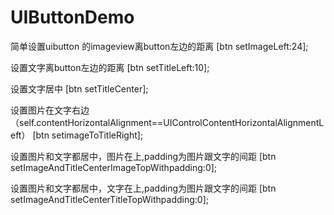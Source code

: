 UIButtonDemo
============

简单设置uibutton 的imageview离button左边的距离
[btn setImageLeft:24];

设置文字离button左边的距离
[btn setTitleLeft:10];

设置文字居中
[btn setTitleCenter];

设置图片在文字右边（self.contentHorizontalAlignment==UIControlContentHorizontalAlignmentLeft）
[btn setimageToTitleRight];

设置图片和文字都居中，图片在上,padding为图片跟文字的间距
[btn setImageAndTitleCenterImageTopWithpadding:0];

设置图片和文字都居中，文字在上,padding为图片跟文字的间距
[btn setImageAndTitleCenterTitleTopWithpadding:0];